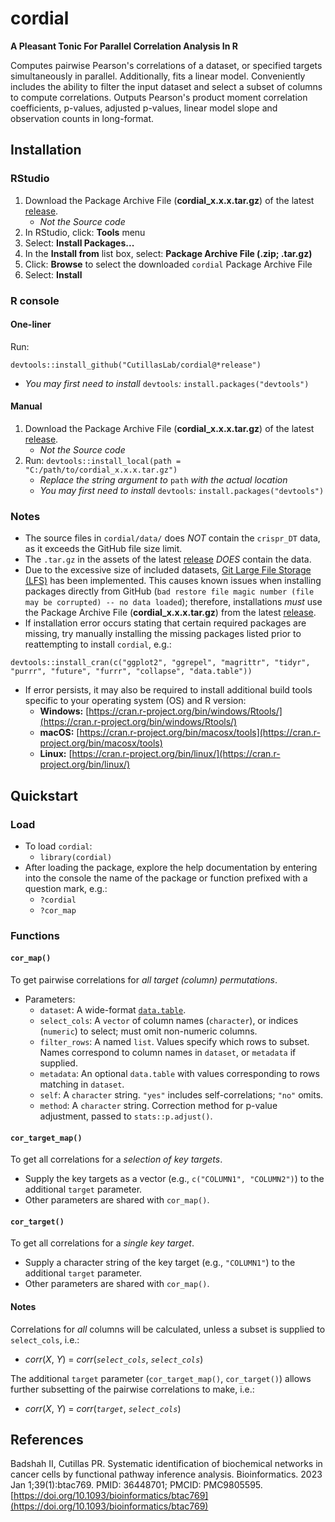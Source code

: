# cordial
**A Pleasant Tonic For Parallel Correlation Analysis In R**

Computes pairwise Pearson's correlations of a dataset, or 
specified targets simultaneously in parallel. Additionally, fits a 
linear model. Conveniently includes the ability to filter the input 
dataset and select a subset of columns to compute correlations. 
Outputs Pearson's product moment correlation coefficients, p-values, 
adjusted p-values, linear model slope and observation counts in 
long-format.

## Installation
### RStudio
1. Download the Package Archive File (**cordial_x.x.x.tar.gz**) of the latest [release](https://github.com/CutillasLab/cordial/releases/latest).
   - *Not the Source code*
3. In RStudio, click: **Tools** menu
4. Select: **Install Packages...**
5. In the **Install from** list box, select: **Package Archive File (.zip; .tar.gz)**
6. Click: **Browse** to select the downloaded `cordial` Package Archive File
7. Select: **Install**

### R console
#### One-liner
Run:
```
devtools::install_github("CutillasLab/cordial@*release")
```
   - *You may first need to install* `devtools`*:* `install.packages("devtools")`

#### Manual
1. Download the Package Archive File (**cordial_x.x.x.tar.gz**) of the latest [release](https://github.com/CutillasLab/cordial/releases/latest).
   - *Not the Source code*
2. Run: `devtools::install_local(path = "C:/path/to/cordial_x.x.x.tar.gz")`
   - *Replace the string argument to* `path` *with the actual location*
   - *You may first need to install* `devtools`*:* `install.packages("devtools")`

### Notes
  - The source files in `cordial/data/` does *NOT* contain the `crispr_DT` data, as it exceeds the GitHub file size limit.
  - The `.tar.gz` in the assets of the latest [release](https://github.com/CutillasLab/cordial/releases/latest) *DOES* contain the data.
  - Due to the excessive size of included datasets, [Git Large File Storage (LFS)](https://git-lfs.com/) has been implemented. This causes known issues when installing packages directly from GitHub (`bad restore file magic number (file may be corrupted) -- no data loaded`); therefore, installations *must* use the Package Archive File (**cordial_x.x.x.tar.gz**) from the latest [release](https://github.com/CutillasLab/cordial/releases/latest).
  - If installation error occurs stating that certain required packages are missing, try manually installing the missing packages listed prior to reattempting to install `cordial`, e.g.:
```
devtools::install_cran(c("ggplot2", "ggrepel", "magrittr", "tidyr", "purrr", "future", "furrr", "collapse", "data.table"))
```
  - If error persists, it may also be required to install additional build tools specific to your operating system (OS) and R version:
    - **Windows:** [https://cran.r-project.org/bin/windows/Rtools/](https://cran.r-project.org/bin/windows/Rtools/)
    - **macOS:** [https://cran.r-project.org/bin/macosx/tools](https://cran.r-project.org/bin/macosx/tools)
    - **Linux:** [https://cran.r-project.org/bin/linux/](https://cran.r-project.org/bin/linux/)

## Quickstart
### Load
  - To load `cordial`:
    - `library(cordial)`
  - After loading the package, explore the help documentation by entering into the console the name of the package or function prefixed with a question mark, e.g.:
    - `?cordial`
    - `?cor_map`

### Functions
#### `cor_map()`
To get pairwise correlations for *all target (column) permutations*.

  - Parameters:
    - `dataset`: A wide-format [`data.table`](https://rdatatable.gitlab.io/data.table/).
    - `select_cols`: A `vector` of column names (`character`), or indices (`numeric`) to select; must omit non-numeric columns.
    - `filter_rows`: A named `list`. Values specify which rows to subset. Names correspond to column names in `dataset`, or `metadata` if supplied.
    - `metadata`: An optional `data.table` with values corresponding to rows matching in `dataset`.
    - `self`: A `character` string. `"yes"` includes self-correlations; `"no"` omits.
    - `method`: A `character` string. Correction method for p-value adjustment, passed to `stats::p.adjust()`.

#### `cor_target_map()`
To get all correlations for a *selection of key targets*.

  - Supply the key targets as a vector (e.g., `c("COLUMN1", "COLUMN2")`) to the additional `target` parameter.
  - Other parameters are shared with `cor_map()`.

#### `cor_target()`
To get all correlations for a *single key target*.

  - Supply a character string of the key target (e.g., `"COLUMN1"`) to the additional `target` parameter.
  - Other parameters are shared with `cor_map()`.
  
#### Notes
Correlations for *all* columns will be calculated, unless a subset is supplied to `select_cols`, i.e.:

  - *corr*(*X*, *Y*) = *corr*(*`select_cols`*, *`select_cols`*)
  
The additional `target` parameter (`cor_target_map()`, `cor_target()`) allows further subsetting of the pairwise correlations to make, i.e.:

  - *corr*(*X*, *Y*) = *corr*(*`target`*, *`select_cols`*)

## References
Badshah II, Cutillas PR. Systematic identification of biochemical networks in cancer cells by functional pathway inference analysis. Bioinformatics. 2023 Jan 1;39(1):btac769.
PMID: 36448701; PMCID: PMC9805595.
[https://doi.org/10.1093/bioinformatics/btac769](https://doi.org/10.1093/bioinformatics/btac769)
